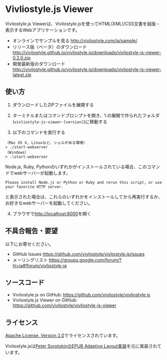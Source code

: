 # Vivliostyle.js Viewer

Vivliostyle.js Viewerは、Vivliostyle.jsを使ってHTML(XML)/CSS文書を組版・表示するWebアプリケーションです。

- オンラインでサンプルを見る <http://vivliostyle.com/ja/sample/>
- リリース版（ベータ）のダウンロード <http://vivliostyle.github.io/vivliostyle.js/downloads/vivliostyle-js-viewer-0.2.0.zip>
- 開発最新版のダウンロード <http://vivliostyle.github.io/vivliostyle.js/downloads/vivliostyle-js-viewer-latest.zip>

## 使い方

1. ダウンロードしたZIPファイルを展開する

2. ターミナルまたはコマンドプロンプトを開き、1.の展開で作られたフォルダ(`vivliostyle-js-viewer-[version]`)に移動する

3. 以下のコマンドを実行する

  ```
  （Mac OS X, Linuxなど、シェルがある環境）
  > ./start-webserver
  （Windows）
  > .\start-webserver
  ```

  Node.js, Ruby, Pythonのいずれかがインストールされている場合、このコマンドでwebサーバーが起動します。

  ```
  Please install Node.js or Python or Ruby and rerun this script, or use your favorite HTTP server.
  ```
  と表示された場合は、これらのいずれかをインストールしてから再実行するか、お好きなwebサーバーを起動してください。

4. ブラウザで<http://localhost:8000>を開く

## 不具合報告・要望

以下にお寄せください。

- GitHub Issues <https://github.com/vivliostyle/vivliostyle.js/issues>
- メーリングリスト <https://groups.google.com/forum/?hl=ja#!forum/vivliostyle-ja>

## ソースコード

- Vivliostyle.js on GitHub: <https://github.com/vivliostyle/vivliostyle.js>
- Vivliostyle.js Viewer on GitHub: <https://github.com/vivliostyle/vivliostyle-js-viewer>

## ライセンス

[Apache License, Version 2.0](http://www.apache.org/licenses/LICENSE-2.0)でライセンスされています。

Vivliostyle.jsは[Peter SorotokinのEPUB Adaptive Layout実装](https://github.com/sorotokin/adaptive-layout)を元に実装されています。
